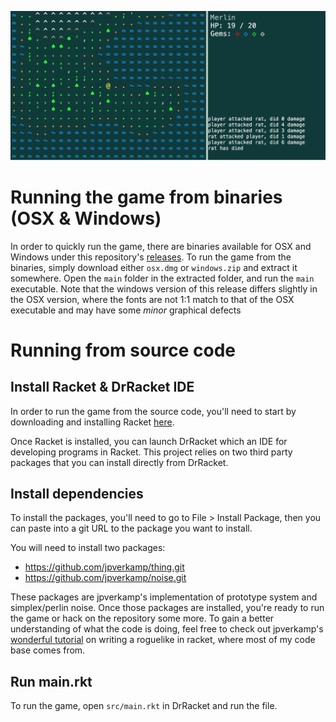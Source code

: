 ![gameplay.png](screenshots/gameplay.png)

# Running the game from binaries (OSX & Windows)
In order to quickly run the game, there are binaries available for OSX and Windows under this repository's [releases](https://github.com/Larkenx/LispGameJame2018/releases/tag/1.0).
To run the game from the binaries, simply download either `osx.dmg` or `windows.zip` and extract it somewhere. Open the `main` folder
in the extracted folder, and run the `main` executable. Note that the windows version of this release differs slightly in the OSX version,
where the fonts are not 1:1 match to that of the OSX executable and may have some *minor* graphical defects

# Running from source code

## Install Racket & DrRacket IDE
In order to run the game from the source code, you'll need to start by downloading and installing Racket [here](https://download.racket-lang.org/).

Once Racket is installed, you can launch DrRacket which an IDE for developing programs in Racket. 
This project relies on two third party packages that you can install directly from DrRacket.

## Install dependencies
To install the packages, you'll need to go to File > Install Package, 
then you can paste into a git URL to the package you want to install.

You will need to install two packages:
- https://github.com/jpverkamp/thing.git
- https://github.com/jpverkamp/noise.git

These packages are jpverkamp's implementation of prototype system and simplex/perlin noise. Once those packages are installed, you're ready
to run the game or hack on the repository some more. To gain a better understanding of what the code is doing, feel free to check out
jpverkamp's [wonderful tutorial](https://blog.jverkamp.com/2013/04/04/racket-roguelike-1-a-gui-screens-i/o-and-you/)
on writing a roguelike in racket, where most of my code base comes from.

## Run main.rkt
To run the game, open `src/main.rkt` in DrRacket and run the file.
